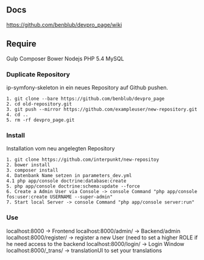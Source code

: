 ## Docs

https://github.com/benblub/devpro_page/wiki

## Require

Gulp
Composer
Bower
Nodejs
PHP 5.4
MySQL

### Duplicate Repository
ip-symfony-skeleton in ein neues Repository auf Github pushen.

```
1. git clone --bare https://github.com/benblub/devpro_page
2. cd old-repository.git
3. git push --mirror https://github.com/exampleuser/new-repository.git
4. cd ..
5. rm -rf devpro_page.git
```

### Install

Installation vom neu angelegten Repository
```
1. git clone https://github.com/interpunkt/new-repositoy
2. bower install
3. composer install
4. Datenbank Name setzen in parameters_dev.yml
4.1 php app/console doctrine:database:create
5. php app/console doctrine:schema:update --force
6. Create a Admin User via Console -> console Command "php app/console fos:user:create USERNAME --super-admin"
7. Start local Server -> console Command "php app/console server:run"
```

### Use
localhost:8000 -> Frontend
localhost:8000/admin/ -> Backend/admin
localhost:8000/register/ -> register a new User (need to set a higher ROLE if he need access to the backend
localhost:8000/login/ -> Login Window
localhost:8000/_trans/ -> translationUI to set your translations